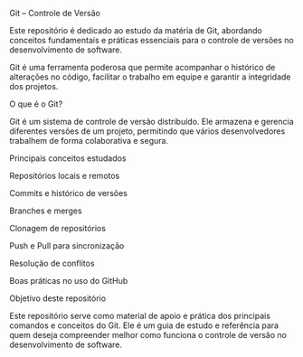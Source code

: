 Git – Controle de Versão

Este repositório é dedicado ao estudo da matéria de Git, abordando conceitos fundamentais e práticas essenciais para o controle de versões no desenvolvimento de software.

Git é uma ferramenta poderosa que permite acompanhar o histórico de alterações no código, facilitar o trabalho em equipe e garantir a integridade dos projetos.

O que é o Git?

Git é um sistema de controle de versão distribuído. Ele armazena e gerencia diferentes versões de um projeto, permitindo que vários desenvolvedores trabalhem de forma colaborativa e segura.

Principais conceitos estudados

Repositórios locais e remotos

Commits e histórico de versões

Branches e merges

Clonagem de repositórios

Push e Pull para sincronização

Resolução de conflitos

Boas práticas no uso do GitHub

Objetivo deste repositório

Este repositório serve como material de apoio e prática dos principais comandos e conceitos do Git. Ele é um guia de estudo e referência para quem deseja compreender melhor como funciona o controle de versão no desenvolvimento de software.